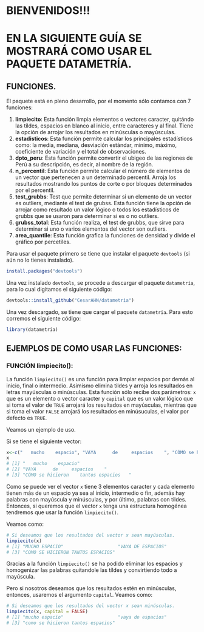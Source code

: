 
<!-- README.md is generated from README.Rmd. Please edit that file -->
BIENVENIDOS!!!
==============

EN LA SIGUIENTE GUÍA SE MOSTRARÁ COMO USAR EL PAQUETE DATAMETRÍA.
=================================================================

FUNCIONES.
----------

El paquete está en pleno desarrollo, por el momento sólo contamos con 7 funciones:

1.  **limpiecito**: Esta función limpia elementos o vectores caracter, quitándo las tildes, espacios en blanco al inicio, entre caracteres y al final. Tiene la opción de arrojar los resultados en minúsculas o mayúsculas.
2.  **estadisticos**: Esta función permite calcular los principales estadísticos como: la media, mediana, desviación estándar, mínimo, máximo, coeficiente de variación y el total de observaciones.
3.  **dpto\_peru**: Esta función permite convertir el ubigeo de las regiones de Perú a su descripción, es decir, al nombre de la región.
4.  **n\_percentil**: Esta función permite calcular el número de elementos de un vector que pertenecen a un determinado percentil. Arroja los resultados mostrando los puntos de corte o por bloques determinados por el percentil.
5.  **test\_grubbs**: Test que permite determinar si un elemento de un vector es outliers, mediante el test de grubss. Esta función tiene la opción de arrojar como resultado un valor lógico o todos los estadísticos de grubbs que se usaron para determinar si es o no outliers.
6.  **grubss\_total**: Esta función realiza, el test de grubbs, que sirve para determinar si uno o varios elementos del vector son outliers.
7.  **area\_quantile**: Esta función grafica la funciones de densidad y divide el gráfico por percetiles.

Para usar el paquete primero se tiene que instalar el paquete `devtools` (si aún no lo tienes instalado).

``` r
install.packages("devtools")
```

Una vez instalado `devtools`, se procede a descargar el paquete `datametria`, para lo cual digitamos el siguiente código:

``` r
devtools::install_github("CesarAHN/datametria")
```

Una vez descargado, se tiene que cargar el paquete `datametria`. Para esto corremos el siguiente código:

``` r
library(datametria)
```

EJEMPLOS DE COMO USAR LAS FUNCIONES:
------------------------------------

### FUNCIÓN limpiecito():

La función `limpiecito()` es una función para limpiar espacios por demás al inicio, final o intermedio. Asimismo elimina tildes y arroja los resultados en letras mayúsculas o minúsculas. Esta función sólo recibe dos parámetros: `x` que es un elemento o vector caracter y `capital` que es un valor lógico que si toma el valor de `TRUE` arrojará los resultados en mayúsculas, mientras que si toma el valor `FALSE` arrojará los resultados en minúsuculas, el valor por defecto es `TRUE`.

Veamos un ejemplo de uso.

Si se tiene el siguiente vector:

``` r
x<-c("   mucho    espacio", "VAYA      de     espacios    ", "CÓMO se hicieron    tantos espacios   ")
x
# [1] "   mucho    espacio"                   
# [2] "VAYA      de     espacios    "         
# [3] "CÓMO se hicieron    tantos espacios   "
```

Como se puede ver el vector `x` tiene 3 elementos caracter y cada elemento tienen más de un espacio ya sea al inicio, intermedio o fin, además hay palabras con mayúscula y minúsculas, y por último, palabras con tildes. Entonces, si queremos que el vector `x` tenga una estructura homogénea tendremos que usar la función `limpiecito()`.

Veamos como:

``` r
# Si deseamos que los resultados del vector x sean mayúsculas.
limpiecito(x)
# [1] "MUCHO ESPACIO"                    "VAYA DE ESPACIOS"                
# [3] "COMO SE HICIERON TANTOS ESPACIOS"
```

Gracias a la función `limpiecito()` se ha podido eliminar los espacios y homogenizar las palabras quitandole las tíldes y convirtiendo todo a mayúscula.

Pero si nosotros deseamos que los resultados estén en minúsculas, entonces, usaremos el argumento `capital`. Veamos como:

``` r
# Si deseamos que los resultados del vector x sean minúsculas.
limpiecito(x, capital = FALSE)
# [1] "mucho espacio"                    "vaya de espacios"                
# [3] "como se hicieron tantos espacios"
```
